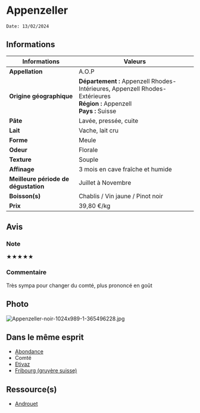 # Appenzeller
```
Date: 13/02/2024
```
## Informations

| Informations | Valeurs |
| ---- | ---- |
| **Appellation** | A.O.P |
| **Origine géographique** | **Département :** Appenzell Rhodes-Intérieures, Appenzell Rhodes-Extérieures<br>**Région :** Appenzell<br>**Pays :** Suisse |
| **Pâte** | Lavée, pressée, cuite |
| **Lait** | Vache, lait cru |
| **Forme** | Meule |
| **Odeur** | Florale |
| **Texture** | Souple |
| **Affinage** | 3 mois en cave fraîche et humide |
| **Meilleure période de dégustation** | Juillet à Novembre |
| **Boisson(s)** | Chablis / Vin jaune / Pinot noir |
| **Prix** | 39,80 €/kg |

## Avis
### Note
★★★★★
### Commentaire
Très sympa pour changer du comté, plus prononcé en goût
## Photo
![Appenzeller-noir-1024x989-1-365496228.jpg](./M%C3%A9dias/Appenzeller-noir-1024x989-1-365496228.jpg)
## Dans le même esprit
* [Abondance](./Abondance.md)
* Comté
* [Etivaz](./Etivaz.md)
* [Fribourg (gruyère suisse)](./Fribourg%20(gruy%C3%A8re%20suisse).md)

## Ressource(s)
* [Androuet](https://androuet.com/appenzeller-ou-appenzel-189.html)
